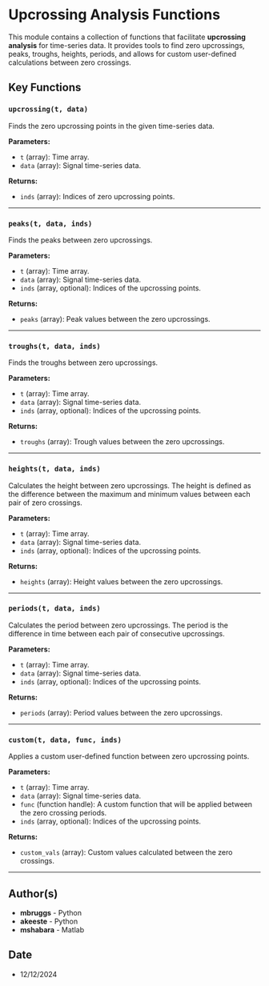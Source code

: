 # Upcrossing Analysis Functions

This module contains a collection of functions that facilitate **upcrossing analysis** for time-series data. It provides tools to find zero upcrossings, peaks, troughs, heights, periods, and allows for custom user-defined calculations between zero crossings.

## Key Functions

### `upcrossing(t, data)`
Finds the zero upcrossing points in the given time-series data.

**Parameters:**
- `t` (array): Time array.
- `data` (array): Signal time-series data.

**Returns:**
- `inds` (array): Indices of zero upcrossing points.

---

### `peaks(t, data, inds)`
Finds the peaks between zero upcrossings.

**Parameters:**
- `t` (array): Time array.
- `data` (array): Signal time-series data.
- `inds` (array, optional): Indices of the upcrossing points.

**Returns:**
- `peaks` (array): Peak values between the zero upcrossings.

---

### `troughs(t, data, inds)`
Finds the troughs between zero upcrossings.

**Parameters:**
- `t` (array): Time array.
- `data` (array): Signal time-series data.
- `inds` (array, optional): Indices of the upcrossing points.

**Returns:**
- `troughs` (array): Trough values between the zero upcrossings.

---

### `heights(t, data, inds)`
Calculates the height between zero upcrossings. The height is defined as the difference between the maximum and minimum values between each pair of zero crossings.

**Parameters:**
- `t` (array): Time array.
- `data` (array): Signal time-series data.
- `inds` (array, optional): Indices of the upcrossing points.

**Returns:**
- `heights` (array): Height values between the zero upcrossings.

---

### `periods(t, data, inds)`
Calculates the period between zero upcrossings. The period is the difference in time between each pair of consecutive upcrossings.

**Parameters:**
- `t` (array): Time array.
- `data` (array): Signal time-series data.
- `inds` (array, optional): Indices of the upcrossing points.

**Returns:**
- `periods` (array): Period values between the zero upcrossings.

---

### `custom(t, data, func, inds)`
Applies a custom user-defined function between zero upcrossing points.

**Parameters:**
- `t` (array): Time array.
- `data` (array): Signal time-series data.
- `func` (function handle): A custom function that will be applied between the zero crossing periods.
- `inds` (array, optional): Indices of the upcrossing points.

**Returns:**
- `custom_vals` (array): Custom values calculated between the zero crossings.

---

## Author(s)
- **mbruggs** - Python
- **akeeste** - Python
- **mshabara** - Matlab

## Date
- 12/12/2024
